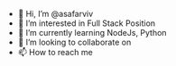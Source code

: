 - 👋 Hi, I’m @asafarviv
- 👀 I’m interested in Full Stack Position
- 🌱 I’m currently learning NodeJs, Python 
- 💞️ I’m looking to collaborate on 
- 📫 How to reach me 

<!---
asafarviv/asafarviv is a ✨ special ✨ repository because its `README.md` (this file) appears on your GitHub profile.
You can click the Preview link to take a look at your changes.
--->
